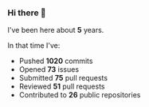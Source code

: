 ### Hi there 👋

I've been here about **5** years.

In that time I've:

- Pushed **1020** commits
- Opened **73** issues
- Submitted **75** pull requests
- Reviewed **51** pull requests
- Contributed to **26** public repositories

<!-- ![My scrobbles](https://lastfm-recently-played.vercel.app/api?user=dotdub) -->
